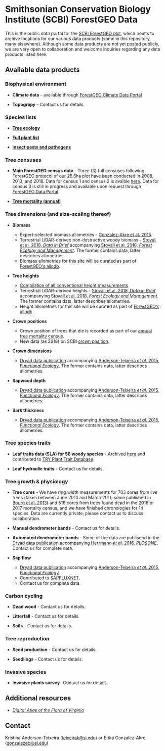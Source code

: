 #  Smithsonian Conservation Biology Institute (SCBI) ForestGEO Data

This is the public data portal for the [SCBI ForestGEO plot](https://forestgeo.si.edu/sites/north-america/smithsonian-conservation-biology-institute), which points to archive locations for our various data products (some in this repository, many elsewhere). Although some data products are not yet posted publicly, we are very open to collaboration and welcome inquiries regarding any data products listed here. 


## Available data products

### Biophysical environment
- **Climate data** - available through [ForestGEO Climate Data Portal](https://github.com/forestgeo/Climate/tree/master/Met_Station_Data/SCBI)

- **Topograpy** - Contact us for details.

### Species lists
- **[Tree ecology](https://github.com/SCBI-ForestGEO/SCBI-ForestGEO-Data/tree/master/species_lists/Tree%20ecology)**

- **[Full plant list](https://github.com/SCBI-ForestGEO/SCBI-ForestGEO-Data/tree/master/species_lists/Full%20plant%20list)**

- **[Insect pests and pathogens](https://github.com/EcoClimLab/SCBI-ForestGEO-Data/tree/master/species_lists/insect_pests_pathogens)**

### Tree censuses
- **Main ForestGEO census data** - Three (3) full censuses following ForestGEO protocol of our 25.6ha plot have been conducted in 2008, 2013, and 2018. Data for census 1 and census 2 is avaible [here](https://github.com/SCBI-ForestGEO/SCBI-ForestGEO-Data/tree/master/tree_main_census/data).
Data for census 3 is still in progress and available upon request through [ForestGEO Data Portal](http://ctfs.si.edu/datarequest/).

- **[Tree mortality (annual)](https://github.com/EcoClimLab/SCBI-ForestGEO-Data/tree/master/annual_mortality_census)**


### Tree dimensions (and size-scaling thereof)

- **Biomass** 
    - Expert-selected biomass allometries - [Gonzalez-Akre et al. 2015](https://esajournals.onlinelibrary.wiley.com/doi/abs/10.1002/ecs2.1595).
    - Terrestrial LiDAR-derived non-destructive woody biomass - [Stovall et al. 2018, *Data in Brief*](https://www.sciencedirect.com/science/article/pii/S2352340918306978) accompanying [Stovall et al. 2018, *Forest Ecology and Management*](https://www.sciencedirect.com/science/article/pii/S2352340918306978). The former contains data, latter describes allometries. 
    - Biomass allometries for this site will be curated as part of [ForestGEO's allodb](https://github.com/forestgeo/allodb).

- **Tree heights** 
    - [Compilation of all conventional height measurements](https://github.com/SCBI-ForestGEO/SCBI-ForestGEO-Data/tree/master/tree_dimensions/tree_heights)
    - Terrestrial LiDAR-derived heights - [Stovall et al. 2018, *Data in Brief*](https://www.sciencedirect.com/science/article/pii/S2352340918306978) accompanying [Stovall et al. 2018, *Forest Ecology and Management*](https://www.sciencedirect.com/science/article/pii/S2352340918306978). The former contains data, latter describes allometries. 
    - Height allometries for this site will be curated as part of [ForestGEO's allodb](https://github.com/forestgeo/allodb).

- **Crown positions** 
    - Crown position of trees that die is recorded as part of our [annual tree mortality census](https://github.com/EcoClimLab/SCBI-ForestGEO-Data/tree/master/annual_mortality_census).
    - New data (as 2018) on SCBI [crown position](https://github.com/SCBI-ForestGEO/SCBI-ForestGEO-Data/tree/master/tree_dimensions/tree_crown_position).
    
- **Crown dimensions** 
    - [Dryad data publication](https://datadryad.org//resource/doi:10.5061/dryad.6nc8c?show=full) accompanying [Anderson-Teixeira *et al.* 2015, *Functional Ecology*](https://besjournals.onlinelibrary.wiley.com/doi/abs/10.1111/1365-2435.12470). The former contains data, latter describes allometries. 

- **Sapwood depth** 
    - [Dryad data publication](https://datadryad.org//resource/doi:10.5061/dryad.6nc8c?show=full) accompanying [Anderson-Teixeira *et al.* 2015, *Functional Ecology*](https://besjournals.onlinelibrary.wiley.com/doi/abs/10.1111/1365-2435.12470). The former contains data, latter describes allometries. 

- **Bark thickness** 
    - [Dryad data publication](https://datadryad.org//resource/doi:10.5061/dryad.6nc8c?show=full) accompanying [Anderson-Teixeira *et al.* 2015, *Functional Ecology*](https://besjournals.onlinelibrary.wiley.com/doi/abs/10.1111/1365-2435.12470). The former contains data, latter describes allometries. 
 
### Tree species traits 
- **Leaf traits data (SLA) for 56 woody species** - Archived [here](https://github.com/EcoClimLab/SCBI-ForestGEO-Data/tree/master/leaf%20traits) and contributed to [TRY Plant Trait Database](www.try-db.org)

- **Leaf hydraulic traits** - Contact us for details. 
    
### Tree growth & physiology
- **Tree cores** - We have ring width measurements for 703 cores from live trees (taken between June 2010 and March 2011; some published in [Bourg et al. 2013](http://onlinelibrary.wiley.com/doi/10.1890/13-0010.1/full)) and 516 cores from trees found dead in the 2016 or 2017 mortality census, and we have finished chronologies for 14 species. Data are currently private; please contact us to discuss collaboration. 

- **Manual dendrometer bands** - Contact us for details. 

- **Automated dendrometer bands** - Some of the data are publisehd in the [Dryad data publication](http://dx.doi.org/10.5061/dryad.b327c) accompanying [Herrmann *et al.* 2016, *PLOSONE*](https://journals.plos.org/plosone/article?id=10.1371%2Fjournal.pone.0169020). Contact us for complete data. 

- **Sap flow** 
    - [Dryad data publication](https://datadryad.org//resource/doi:10.5061/dryad.6nc8c?show=full) accompanying [Anderson-Teixeira *et al.* 2015, *Functional Ecology*](https://besjournals.onlinelibrary.wiley.com/doi/abs/10.1111/1365-2435.12470).
    - Contributed to [SAPFLUXNET](http://sapfluxnet.creaf.cat/app).
    - Contact us for complete data.


### Carbon cycling

- **Dead wood** - Contact us for details.

- **Litterfall** - Contact us for details.

- **Soils** - Contact us for details.


### Tree reproduction 

- **Seed production** - Contact us for details.

- **Seedlings** - Contact us for details.

### Invasive species

- **Invasive plants survey**- Contact us for details.




## Additional resources
- [*Digital Atlas of the Flora of Virginia*](http://www.vaplantatlas.org/)

## Contact
Kristina Anderson-Teixeira (teixeirak@si.edu) or Erika Gonzalez-Akre (gonzalezeb@si.edu)
